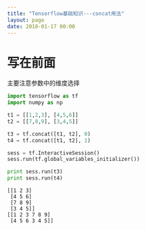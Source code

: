 ```yaml
---
title: "Tensorflow基础知识---concat用法"
layout: page
date: 2018-01-17 00:00
---
```


# 写在前面
主要注意参数中的维度选择


```python
import tensorflow as tf
import numpy as np
```

```python
t1 = [[1,2,3], [4,5,6]]
t2 = [[7,8,9], [3,4,5]]

t3 = tf.concat([t1, t2], 0)
t4 = tf.concat([t1, t2], 1)
```

```python
sess = tf.InteractiveSession()
sess.run(tf.global_variables_initializer())

print sess.run(t3)
print sess.run(t4)
```

    [[1 2 3]
     [4 5 6]
     [7 8 9]
     [3 4 5]]
    [[1 2 3 7 8 9]
     [4 5 6 3 4 5]]

